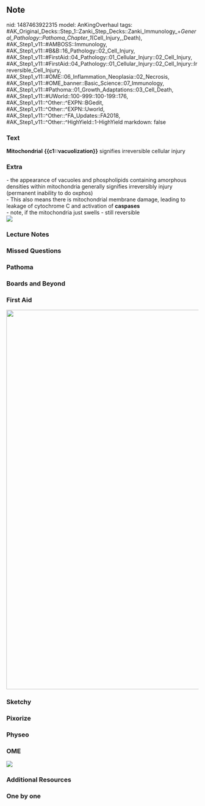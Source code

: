 ## Note
nid: 1487463922315
model: AnKingOverhaul
tags: #AK_Original_Decks::Step_1::Zanki_Step_Decks::Zanki_Immunology_+_General_Pathology::Pathoma_Chapter_1_(Cell_Injury,_Death), #AK_Step1_v11::#AMBOSS::Immunology, #AK_Step1_v11::#B&B::16_Pathology::02_Cell_Injury, #AK_Step1_v11::#FirstAid::04_Pathology::01_Cellular_Injury::02_Cell_Injury, #AK_Step1_v11::#FirstAid::04_Pathology::01_Cellular_Injury::02_Cell_Injury::Irreversible_Cell_Injury, #AK_Step1_v11::#OME::06_Inflammation_Neoplasia::02_Necrosis, #AK_Step1_v11::#OME_banner::Basic_Science::07_Immunology, #AK_Step1_v11::#Pathoma::01_Growth_Adaptations::03_Cell_Death, #AK_Step1_v11::#UWorld::100-999::100-199::176, #AK_Step1_v11::^Other::^EXPN::BGedit, #AK_Step1_v11::^Other::^EXPN::Uworld, #AK_Step1_v11::^Other::^FA_Updates::FA2018, #AK_Step1_v11::^Other::^HighYield::1-HighYield
markdown: false

### Text
<div>
  <b>Mitochondrial</b> <b>{{c1::vacuolization}}</b> signifies
  irreversible cellular injury
</div>

### Extra
<div>
  - the appearance of vacuoles and phospholipids containing
  amorphous densities within mitochondria generally signifies
  irreversibly injury (permanent inability to do oxphos)
</div>
<div>
  - This also means there is mitochondrial membrane damage, leading
  to leakage of cytochrome C and activation of <b>caspases</b>
</div>
<div>
  - note, if the mitochondria just swells - still reversible
</div>
<div><img src="paste-75398150881281.jpg"></div>

### Lecture Notes


### Missed Questions


### Pathoma


### Boards and Beyond


### First Aid
<img src="tmpDYR0yE.png" class="resizer" style="width: 995px;">

### Sketchy


### Pixorize


### Physeo


### OME
<div class="ome-widget">
  <a href=
  "https://onlinemeded.org/spa/immunology?ref=anki"><img src=
  "_OME_AnkiFlashcards_Topic_5.png"></a>
</div>

### Additional Resources


### One by one

